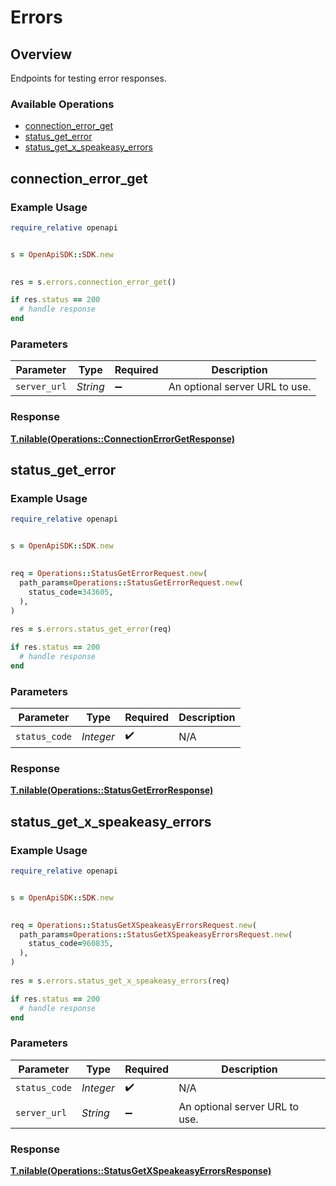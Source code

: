 # Errors

## Overview

Endpoints for testing error responses.

### Available Operations

* [connection_error_get](#connection_error_get)
* [status_get_error](#status_get_error)
* [status_get_x_speakeasy_errors](#status_get_x_speakeasy_errors)

## connection_error_get

### Example Usage

```ruby
require_relative openapi


s = OpenApiSDK::SDK.new

    
res = s.errors.connection_error_get()

if res.status == 200
  # handle response
end

```

### Parameters

| Parameter                      | Type                           | Required                       | Description                    |
| ------------------------------ | ------------------------------ | ------------------------------ | ------------------------------ |
| `server_url`                   | *String*                       | :heavy_minus_sign:             | An optional server URL to use. |


### Response

**[T.nilable(Operations::ConnectionErrorGetResponse)](../../models/operations/connectionerrorgetresponse.md)**


## status_get_error

### Example Usage

```ruby
require_relative openapi


s = OpenApiSDK::SDK.new

   
req = Operations::StatusGetErrorRequest.new(
  path_params=Operations::StatusGetErrorRequest.new(
    status_code=343605,
  ),
)
    
res = s.errors.status_get_error(req)

if res.status == 200
  # handle response
end

```

### Parameters

| Parameter          | Type               | Required           | Description        |
| ------------------ | ------------------ | ------------------ | ------------------ |
| `status_code`      | *Integer*          | :heavy_check_mark: | N/A                |


### Response

**[T.nilable(Operations::StatusGetErrorResponse)](../../models/operations/statusgeterrorresponse.md)**


## status_get_x_speakeasy_errors

### Example Usage

```ruby
require_relative openapi


s = OpenApiSDK::SDK.new

   
req = Operations::StatusGetXSpeakeasyErrorsRequest.new(
  path_params=Operations::StatusGetXSpeakeasyErrorsRequest.new(
    status_code=960835,
  ),
)
    
res = s.errors.status_get_x_speakeasy_errors(req)

if res.status == 200
  # handle response
end

```

### Parameters

| Parameter                      | Type                           | Required                       | Description                    |
| ------------------------------ | ------------------------------ | ------------------------------ | ------------------------------ |
| `status_code`                  | *Integer*                      | :heavy_check_mark:             | N/A                            |
| `server_url`                   | *String*                       | :heavy_minus_sign:             | An optional server URL to use. |


### Response

**[T.nilable(Operations::StatusGetXSpeakeasyErrorsResponse)](../../models/operations/statusgetxspeakeasyerrorsresponse.md)**

